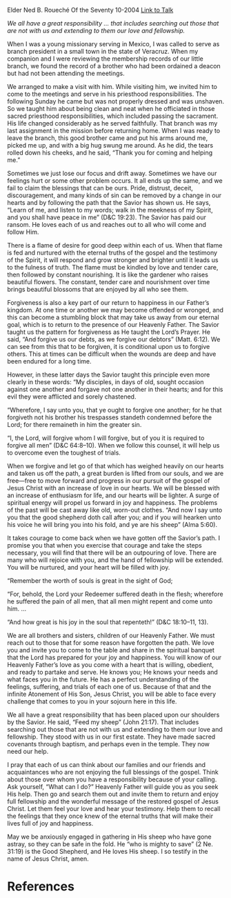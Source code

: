 Elder Ned B. Roueché
Of the Seventy
10-2004
[Link to Talk](https://www.churchofjesuschrist.org/study/general-conference/2004/10/feed-my-sheep?lang=eng)

_We all have a great responsibility … that includes searching out those that are not with us and extending to them our love and fellowship._

When I was a young missionary serving in Mexico, I was called to serve as branch president in a small town in the state of Veracruz. When my companion and I were reviewing the membership records of our little branch, we found the record of a brother who had been ordained a deacon but had not been attending the meetings.

We arranged to make a visit with him. While visiting him, we invited him to come to the meetings and serve in his priesthood responsibilities. The following Sunday he came but was not properly dressed and was unshaven. So we taught him about being clean and neat when he officiated in those sacred priesthood responsibilities, which included passing the sacrament. His life changed considerably as he served faithfully. That branch was my last assignment in the mission before returning home. When I was ready to leave the branch, this good brother came and put his arms around me, picked me up, and with a big hug swung me around. As he did, the tears rolled down his cheeks, and he said, “Thank you for coming and helping me.”

Sometimes we just lose our focus and drift away. Sometimes we have our feelings hurt or some other problem occurs. It all ends up the same, and we fail to claim the blessings that can be ours. Pride, distrust, deceit, discouragement, and many kinds of sin can be removed by a change in our hearts and by following the path that the Savior has shown us. He says, “Learn of me, and listen to my words; walk in the meekness of my Spirit, and you shall have peace in me” (D&C 19:23). The Savior has paid our ransom. He loves each of us and reaches out to all who will come and follow Him.

There is a flame of desire for good deep within each of us. When that flame is fed and nurtured with the eternal truths of the gospel and the testimony of the Spirit, it will respond and grow stronger and brighter until it leads us to the fulness of truth. The flame must be kindled by love and tender care, then followed by constant nourishing. It is like the gardener who raises beautiful flowers. The constant, tender care and nourishment over time brings beautiful blossoms that are enjoyed by all who see them.

Forgiveness is also a key part of our return to happiness in our Father’s kingdom. At one time or another we may become offended or wronged, and this can become a stumbling block that may take us away from our eternal goal, which is to return to the presence of our Heavenly Father. The Savior taught us the pattern for forgiveness as He taught the Lord’s Prayer. He said, “And forgive us our debts, as we forgive our debtors” (Matt. 6:12). We can see from this that to be forgiven, it is conditional upon us to forgive others. This at times can be difficult when the wounds are deep and have been endured for a long time.

However, in these latter days the Savior taught this principle even more clearly in these words: “My disciples, in days of old, sought occasion against one another and forgave not one another in their hearts; and for this evil they were afflicted and sorely chastened.

“Wherefore, I say unto you, that ye ought to forgive one another; for he that forgiveth not his brother his trespasses standeth condemned before the Lord; for there remaineth in him the greater sin.

“I, the Lord, will forgive whom I will forgive, but of you it is required to forgive all men” (D&C 64:8–10). When we follow this counsel, it will help us to overcome even the toughest of trials.

When we forgive and let go of that which has weighed heavily on our hearts and taken us off the path, a great burden is lifted from our souls, and we are free—free to move forward and progress in our pursuit of the gospel of Jesus Christ with an increase of love in our hearts. We will be blessed with an increase of enthusiasm for life, and our hearts will be lighter. A surge of spiritual energy will propel us forward in joy and happiness. The problems of the past will be cast away like old, worn-out clothes. “And now I say unto you that the good shepherd doth call after you; and if you will hearken unto his voice he will bring you into his fold, and ye are his sheep” (Alma 5:60).

It takes courage to come back when we have gotten off the Savior’s path. I promise you that when you exercise that courage and take the steps necessary, you will find that there will be an outpouring of love. There are many who will rejoice with you, and the hand of fellowship will be extended. You will be nurtured, and your heart will be filled with joy.

“Remember the worth of souls is great in the sight of God;

“For, behold, the Lord your Redeemer suffered death in the flesh; wherefore he suffered the pain of all men, that all men might repent and come unto him. …

“And how great is his joy in the soul that repenteth!” (D&C 18:10–11, 13).

We are all brothers and sisters, children of our Heavenly Father. We must reach out to those that for some reason have forgotten the path. We love you and invite you to come to the table and share in the spiritual banquet that the Lord has prepared for your joy and happiness. You will know of our Heavenly Father’s love as you come with a heart that is willing, obedient, and ready to partake and serve. He knows you; He knows your needs and what faces you in the future. He has a perfect understanding of the feelings, suffering, and trials of each one of us. Because of that and the infinite Atonement of His Son, Jesus Christ, you will be able to face every challenge that comes to you in your sojourn here in this life.

We all have a great responsibility that has been placed upon our shoulders by the Savior. He said, “Feed my sheep” (John 21:17). That includes searching out those that are not with us and extending to them our love and fellowship. They stood with us in our first estate. They have made sacred covenants through baptism, and perhaps even in the temple. They now need our help.

I pray that each of us can think about our families and our friends and acquaintances who are not enjoying the full blessings of the gospel. Think about those over whom you have a responsibility because of your calling. Ask yourself, “What can I do?” Heavenly Father will guide you as you seek His help. Then go and search them out and invite them to return and enjoy full fellowship and the wonderful message of the restored gospel of Jesus Christ. Let them feel your love and hear your testimony. Help them to recall the feelings that they once knew of the eternal truths that will make their lives full of joy and happiness.

May we be anxiously engaged in gathering in His sheep who have gone astray, so they can be safe in the fold. He “who is mighty to save” (2 Ne. 31:19) is the Good Shepherd, and He loves His sheep. I so testify in the name of Jesus Christ, amen.

# References
